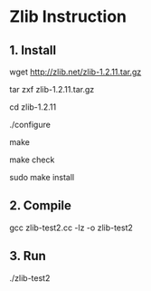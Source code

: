 

# Zlib Instruction

## 1. Install

wget http://zlib.net/zlib-1.2.11.tar.gz

tar zxf zlib-1.2.11.tar.gz

cd zlib-1.2.11

./configure

make

make check

sudo make install


## 2. Compile 

gcc zlib-test2.cc -lz -o zlib-test2


## 3. Run 

./zlib-test2






 




 
 





